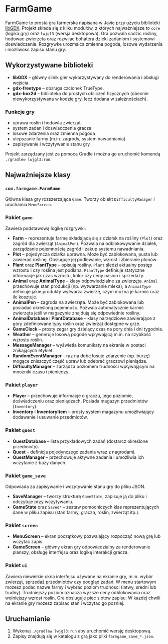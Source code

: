 # FarmGame

FarmGame to prosta gra farmerska napisana w Javie przy użyciu biblioteki [libGDX](https://libgdx.com/). Projekt składa się z kilku modułów, z których najważniejsze to `core` (logika gry) oraz `lwjgl3` (wersja desktopowa).
Gra pozwala sadzic rosliny, hodowac zwierzeta oraz rozwijac bohatera dzieki zadaniom i systemowi doswiadczenia. Rozgrywke urozmaica zmienna pogoda, losowe wydarzenia i mozliwosc zapisu stanu gry.

## Wykorzystywane biblioteki

- **libGDX** – główny silnik gier wykorzystywany do renderowania i obsługi wejścia.
- **gdx-freetype** – obsługa czcionek TrueType.
- **gdx-box2d** – biblioteka do prostych obliczeń fizycznych (obecnie niewykorzystywana w kodzie gry, lecz dodana w zależnościach).


### Funkcje gry
- uprawa roslin i hodowla zwierzat
- system zadan i doswiadczenia gracza
- losowe zdarzenia oraz zmienna pogoda
- ulepszanie farmy (m.in. zagrody, system nawadniania)
- zapisywanie i wczytywanie stanu gry

Projekt zarządzany jest za pomocą Gradle i można go uruchomić komendą `./gradlew lwjgl3:run`.

## Najważniejsze klasy

### `com.farmgame.FarmGame`
Główna klasa gry rozszerzająca `Game`. Tworzy obiekt `DifficultyManager` i uruchamia `MenuScreen`.

### Pakiet `game`
Zawiera podstawową logikę rozgrywki:

- **Farm** – reprezentuje farmę składającą się z działek na rośliny (`Plot`) oraz zagród dla zwierząt (`AnimalPen`). Pozwala na odblokowywanie działek, zarządzanie pojemnością zagród i zakup systemu nawadniania.
- **Plot** – pojedyncza działka uprawna. Może być zablokowana, pusta lub zawierać roślinę. Obsługuje jej podlewanie, wzrost i zbieranie plonów.
- **Plant** oraz **PlantType** – opisują rośliny. `Plant` śledzi aktualny postęp wzrostu i czy roślina jest podlana. `PlantType` definiuje statyczne informacje jak czas wzrostu, kolor czy ceny nasion i sprzedaży.
- **Animal** oraz **AnimalType** – klasy odpowiedzialne za zwierzęta. `Animal` przechowuje stan produkcji (np. wytwarzanie mleka), a `AnimalType` definiuje jakie produkty wytwarza zwierzę, czym można je karmić oraz ile kosztuje.
- **AnimalPen** – zagroda na zwierzęta. Może być zablokowana lub posiadać określoną pojemność. Pozwala automatycznie karmić zwierzęta jeśli w magazynie znajdują się odpowiednie rośliny.
- **AnimalDatabase** i **PlantDatabase** – klasy narzędziowe zawierające z góry zdefiniowane typy roślin oraz zwierząt dostępne w grze.
- **GameClock** – prosty zegar gry dzielący czas na pory dnia i dni tygodnia.
- **Weather** – generuje losową pogodę wpływającą m.in. na szybkość wzrostu roślin.
- **MessageManager** – wyświetla komunikaty na ekranie w postaci znikających etykiet.
- **RandomEventManager** – raz na dobę losuje zdarzenie (np. burzę) mogące zniszczyć część upraw lub odebrać graczowi pieniądze.
- **DifficultyManager** – zarządza poziomem trudności wpływającym na mnożniki czasu i pieniędzy.

### Pakiet `player`

- **Player** – przechowuje informacje o graczu, jego poziomie, doświadczeniu oraz pieniądzach. Posiada magazyn przedmiotów (`Inventory`).
- **Inventory** i **InventoryItem** – prosty system magazynu umożliwiający dodawanie i usuwanie przedmiotów.

### Pakiet `quest`

- **QuestDatabase** – lista przykładowych zadań (dostarcz określone przedmioty).
- **Quest** – definicja pojedynczego zadania wraz z nagrodami.
- **QuestManager** – przechowuje aktywne zadania i umożliwia ich wczytanie z bazy danych.

### Pakiet `game_save`
Odpowiada za zapisywanie i wczytywanie stanu gry do pliku JSON.

- **SaveManager** – tworzy strukturę `GameState`, zapisuje ją do pliku i odczytuje przy wczytywaniu.
- **GameState** oraz `Saved*` – zestaw pomocniczych klas reprezentujących dane w pliku zapisu (stan farmy, gracza, roślin, zwierząt itp.).

### Pakiet `screen`

- **MenuScreen** – ekran początkowy pozwalający rozpocząć nową grę lub wczytać zapis.
- **GameScreen** – główny ekran gry odpowiedzialny za renderowanie planszy, obsługę interfejsu oraz logikę interakcji gracza.

### Pakiet `ui`
Zawiera niewielkie okna interfejsu używane na ekranie gry, m.in. wybór zwierząt, sprzedaż przedmiotów czy podgląd zadań.
W menu startowym mozesz podac nazwe farmy i wybrac poziom trudnosci (latwy, sredni lub trudny). Trudniejszy poziom oznacza wyzsze ceny odblokowania oraz wolniejszy wzrost roslin.
Gra obsluguje piec slotow zapisu. W kazdej chwili na ekranie gry mozesz zapisac stan i wczytac go pozniej.

## Uruchamianie

1. Wykonaj `./gradlew lwjgl3:run` aby uruchomić wersję desktopową. 
2. Zapisy znajdują się w katalogu z grą jako pliki `farmgame_save_*.json`. 

